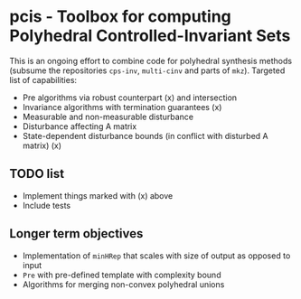 # pcis - Toolbox for computing Polyhedral Controlled-Invariant Sets

This is an ongoing effort to combine code for polyhedral synthesis methods (subsume the repositories `cps-inv`, `multi-cinv` and parts of `mkz`). Targeted list of capabilities:

 - Pre algorithms via robust counterpart (x) and intersection
 - Invariance algorithms with termination guarantees (x)
 - Measurable and non-measurable disturbance
 - Disturbance affecting A matrix
 - State-dependent disturbance bounds (in conflict with disturbed A matrix) (x)

## TODO list

 - Implement things marked with (x) above
 - Include tests

## Longer term objectives

 - Implementation of `minHRep` that scales with size of output as opposed to input
 - `Pre` with pre-defined template with complexity bound
 - Algorithms for merging non-convex polyhedral unions